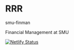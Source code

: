 # RRR

smu-finman

Financial Management at SMU

[![Netlify Status](https://api.netlify.com/api/v1/badges/d2659bf6-990e-4466-9673-f201b9cf85d5/deploy-status)](https://app.netlify.com/sites/smuclass-finman/deploys)
